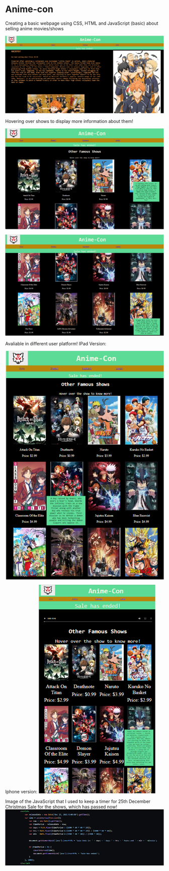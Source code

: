 # Anime-con
Creating a basic  webpage using CSS, HTML and JavaScript (basic) about selling anime movies/shows





![Anime-Con Main](https://github.com/sahildayal/Anime-con/blob/main/pic/1.png "Front Page") 

Hovering over shows to display more information about them!





![Anime-Con](https://github.com/sahildayal/Anime-con/blob/main/pic/2.png)









![Anime-Con](https://github.com/sahildayal/Anime-con/blob/main/pic/3.png)

Avaliable in different user platform! 
IPad Version:

![Ipad-AnimeCon](https://github.com/sahildayal/Anime-con/blob/main/pic/4.png)











Iphone version:
![Iphone-Version](https://github.com/sahildayal/Anime-con/blob/main/pic/5.png)











Image of the JavaScript that I used to keep a timer for 25th December Christmas Sale for the shows, which has passed now!
![JS-Version](https://github.com/sahildayal/Anime-con/blob/main/pic/6.png)
